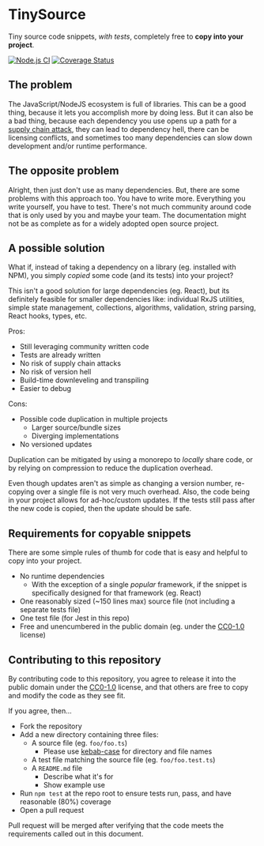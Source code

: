 # TinySource

Tiny source code snippets, _with tests_, completely free to **copy into your project**.

[![Node.js CI](https://github.com/tinysource/tinysource/actions/workflows/node.js.yml/badge.svg)](https://github.com/tinysource/tinysource/actions/workflows/node.js.yml)
[![Coverage Status](https://coveralls.io/repos/github/tinysource/tinysource/badge.svg?branch=main)](https://coveralls.io/github/tinysource/tinysource?branch=main)

## The problem

The JavaScript/NodeJS ecosystem is full of libraries. This can be a good thing, because it lets you accomplish more by doing less. But it can also be a bad thing, because each dependency you use opens up a path for a [supply chain attack](https://blog.sonatype.com/npm-project-used-by-millions-hijacked-in-supply-chain-attack), they can lead to dependency hell, there can be licensing conflicts, and sometimes too many dependencies can slow down development and/or runtime performance.

## The opposite problem

Alright, then just don't use as many dependencies. But, there are some problems with this approach too. You have to write more. Everything you write yourself, you have to test. There's not much community around code that is only used by you and maybe your team. The documentation might not be as complete as for a widely adopted open source project.

## A possible solution

What if, instead of taking a dependency on a library (eg. installed with NPM), you simply _copied_ some code (and its tests) into your project?

This isn't a good solution for large dependencies (eg. React), but its definitely feasible for smaller dependencies like: individual RxJS utilities, simple state management, collections, algorithms, validation, string parsing, React hooks, types, etc.

Pros:

- Still leveraging community written code
- Tests are already written
- No risk of supply chain attacks
- No risk of version hell
- Build-time downleveling and transpiling
- Easier to debug

Cons:

- Possible code duplication in multiple projects
    - Larger source/bundle sizes
    - Diverging implementations
- No versioned updates

Duplication can be mitigated by using a monorepo to _locally_ share code, or by relying on compression to reduce the duplication overhead.

Even though updates aren't as simple as changing a version number, re-copying over a single file is not very much overhead. Also, the code being in your project allows for ad-hoc/custom updates. If the tests still pass after the new code is copied, then the update should be safe.

## Requirements for copyable snippets

There are some simple rules of thumb for code that is easy and helpful to copy into your project.

- No runtime dependencies
  - With the exception of a single _popular_ framework, if the snippet is specifically designed for that framework (eg. React)
- One reasonably sized (~150 lines max) source file (not including a separate tests file)
- One test file (for Jest in this repo)
- Free and unencumbered in the public domain (eg. under the [CC0-1.0](https://creativecommons.org/publicdomain/zero/1.0/legalcode.txt) license)

## Contributing to this repository

By contributing code to this repository, you agree to release it into the public domain under the [CC0-1.0](https://creativecommons.org/publicdomain/zero/1.0/legalcode.txt) license, and that others are free to copy and modify the code as they see fit.

If you agree, then...

- Fork the repository
- Add a new directory containing three files:
  - A source file (eg. `foo/foo.ts`)
    - Please use [kebab-case](https://en.wiktionary.org/wiki/kebab_case) for directory and file names
  - A test file matching the source file (eg. `foo/foo.test.ts`)
  - A `README.md` file
    - Describe what it's for
    - Show example use
- Run `npm test` at the repo root to ensure tests run, pass, and have reasonable (80%) coverage
- Open a pull request

Pull request will be merged after verifying that the code meets the requirements called out in this document.
